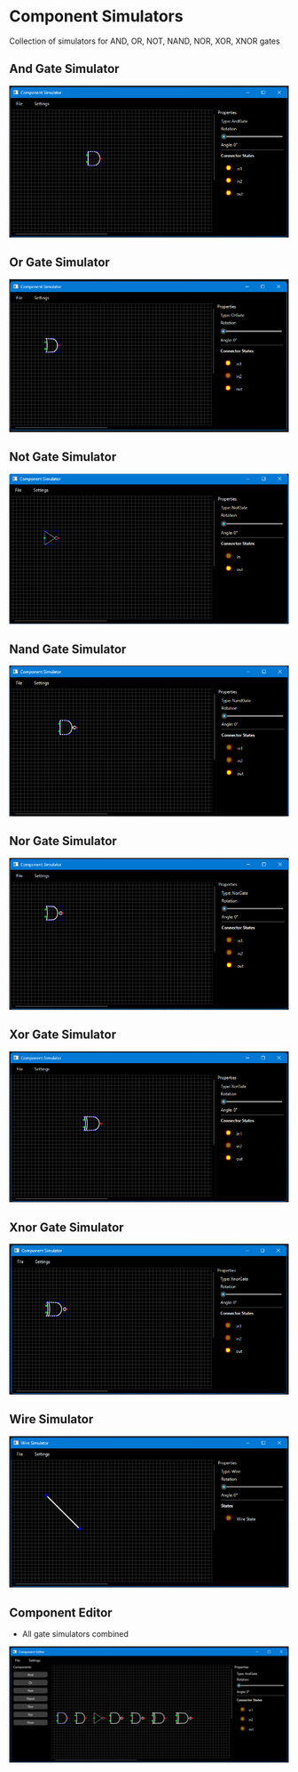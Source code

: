 # Component Simulators
Collection of simulators for AND, OR, NOT, NAND, NOR, XOR, XNOR gates

## And Gate Simulator

![Screenshot](Images/AndGateSimulator.png)

## Or Gate Simulator

![Screenshot](Images/OrGateSimulator.png)

## Not Gate Simulator

![Screenshot](Images/NotGateSimulator.png)

## Nand Gate Simulator

![Screenshot](Images/NandGateSimulator.png)

## Nor Gate Simulator

![Screenshot](Images/NorGateSimulator.png)

## Xor Gate Simulator

![Screenshot](Images/XorGateSimulator.png)

## Xnor Gate Simulator

![Screenshot](Images/XnorGateSimulator.png)

## Wire Simulator

![Screenshot](Images/WireSimulator.png)

## Component Editor
- All gate simulators combined

![Screenshot](Images/ComponentEditor.png)